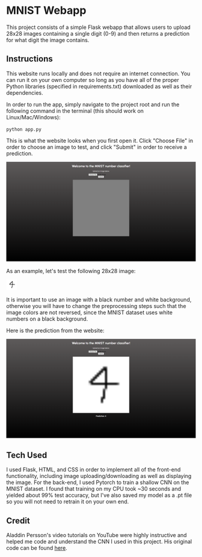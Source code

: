 # MNIST Webapp

This project consists of a simple Flask webapp that allows users to upload 28x28 images containing a single digit (0-9) and then returns a prediction for what digit the image contains. 

## Instructions

This website runs locally and does not require an internet connection. You can run it on your own computer so long as you have all of the proper Python libraries (specified in requirements.txt) downloaded as well as their dependencies.

In order to run the app, simply navigate to the project root and run the following command in the terminal (this should work on Linux/Mac/Windows):

`python app.py`

This is what the website looks when you first open it. Click "Choose File" in order to choose an image to test, and click "Submit" in order to receive a prediction.

![Screenshot of the website when first opened.](readme_1.png)

As an example, let's test the following 28x28 image:

![28 by 28 png of the number "4"](readme_2.png)

It is important to use an image with a black number and white background, otherwise you will have to change the preprocessing steps such that the image colors are not reversed, since the MNIST dataset uses white numbers on a black background.

Here is the prediction from the website:

![Website once image has been submitted.](readme_3.png)

## Tech Used
I used Flask, HTML, and CSS in order to implement all of the front-end functionality, including image uploading/downloading as well as displaying the image. For the back-end, I used Pytorch to train a shallow CNN on the MNIST dataset. I found that training on my CPU took ~30 seconds and yielded about 99% test accuracy, but I've also saved my model as a .pt file so you will not need to retrain it on your own end.

## Credit
Aladdin Persson's video tutorials on YouTube were highly instructive and helped me code and understand the CNN I used in this project. His original code can be found [here](https://github.com/aladdinpersson/Machine-Learning-Collection/tree/master).